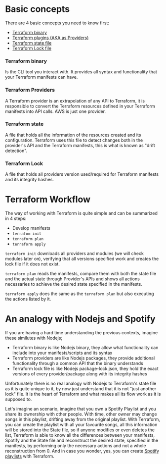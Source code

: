 # Basic concepts
There are 4 basic concepts you need to know first:
* [Terraform binary](#terraform-binary)
* [Terraform plugins (AKA as Providers)](#terraform-providers)
* [Terraform state file](#terraform-state)
* [Terraform Lock file](#terraform-lock)


### Terraform binary
Is the CLI tool you interact with. It provides all syntax and functionality that your Terraform manifests can have.

### Terraform Providers
A Terraform provider is an extrapolation of any API to Terraform, it is responsible to convert the Terraform resources defined in your Terraform
manifests into API calls. AWS is just one provider.

### Terraform state
A file that holds all the information of the resources created and its configuration. Terraform uses this file to detect changes both in the 
provider's API and the Terraform manifests, this is what is known as "drift detection".

### Terraform Lock
A file that holds all providers version used/required for Terraform manifests and its integrity hashes.


# Terraform Workflow
The way of working with Terraform is quite simple and can be summarized in 4 steps:
* Develop manifests
* `terrafom init`
* `terraform plan`
* `terraform apply`

`terraform init` downloads all providers and modules (we will check modules later on), verifying that all versions specified work and creates the lock file if it does not exist.

`terraform plan` reads the manifests, compare them with both the state file and the actual state through Provider's APIs and shows all actions necessaries to achieve the desired state specified in the manifests.

`terraform apply` does the same as the `terraform plan` but also executing the actions listed by it.


# An analogy with Nodejs and Spotify
If you are having a hard time understanding the previous contexts, imagine these similutes with Nodejs;

* Terraform binary is like Nodejs binary, they allow what functionality can include into your manifests/scripts and its syntax
* Terraform providers are like Nodejs packages, they provide additional functionality through a common API that the binary understands
* Terraform lock file is like Nodejs package-lock.json, they hold the exact versions of every provider/package along with its integrity hashes

Unfortunately there is no real analogy with Nodejs to Terraform's state file as it is quite unique to it, by now just understand that it is not "just another lock" file. It is the heart of Terraform and what makes all its flow work as it is supposed to. 

Let's imagine an scenario, imagine that you own a Spotify Playlist and you share its ownership with other people. With time, other owner may change songs in this playlist, drifting away from the original playlist. With Terraform, you can create the playlist with all your favourite songs, all this information will be stored into the State file, so if anyone modifies or even deletes the list, Terraform is able to know all the differences between your manifests, Spotify and the State file and reconstruct the desired state, specified in the manifests, by performing only the necessary actions and not a whole reconstruction from 0. And in case you wonder, yes, you can create [Spotify playlists](https://registry.terraform.io/providers/conradludgate/spotify/latest/docs/resources/playlist) with Terraform.
